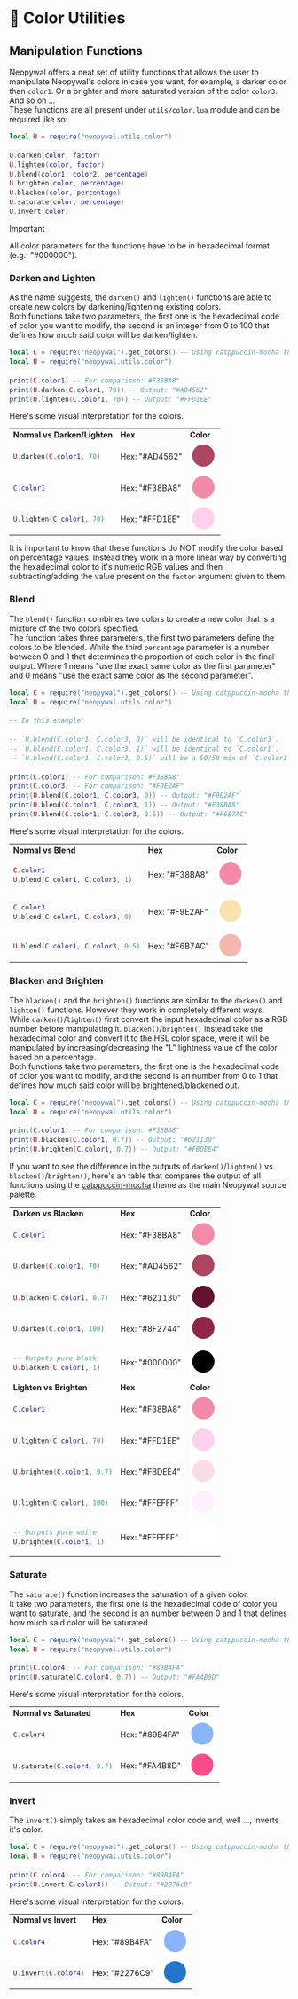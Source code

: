 # 🎨 Color Utilities

## Manipulation Functions

Neopywal offers a neat set of utility functions that allows the user to manipulate Neopywal's colors in case you want, for example, a darker color than `color1`. Or a brighter and more saturated version of the color `color3`. And so on ...
\
These functions are all present under `utils/color.lua` module and can be required like so:

```lua
local U = require("neopywal.utils.color")

U.darken(color, factor)
U.lighten(color, factor)
U.blend(color1, color2, percentage)
U.brighten(color, percentage)
U.blacken(color, percentage)
U.saturate(color, percentage)
U.invert(color)
```

> [!IMPORTANT]
> All color parameters for the functions have to be in hexadecimal format (e.g.: "#000000").

<!-- Darken/Lighten {{{ -->

### Darken and Lighten

As the name suggests, the `darken()` and `lighten()` functions are able to create new colors by darkening/lightening existing colors.
\
Both functions take two parameters, the first one is the hexadecimal code of color you want to modify, the second is an integer from 0 to 100 that defines how much said color will be darken/lighten.

```lua
local C = require("neopywal").get_colors() -- Using catppuccin-mocha theme.
local U = require("neopywal.utils.color")

print(C.color1) -- For comparison: #F38BA8"
print(U.darken(C.color1, 70)) -- Output: "#AD4562"
print(U.lighten(C.color1, 70)) -- Output: "#FFD1EE"
```

<!-- panvimdoc-ignore-start -->

Here's some visual interpretation for the colors.

<table>
<tr>
<td> <b>Normal vs Darken/Lighten</b> </td> <td> <b>Hex</b> </td> <td> <b>Color</b> </td>
</tr>

<!-- darken 70 {{{ -->
<tr>
<td>

```lua
U.darken(C.color1, 70)
```

</td>
<td> Hex: "#AD4562"</td>
<td> <img src="../assets/docs/circles/darken_70.svg" /> </td>
</tr>
<!-- }}} -->
<!-- control C.color1 {{{ -->
<tr>
<td>

```lua
C.color1
```

</td>
<td> Hex: "#F38BA8" </td>
<td> <img src="../assets/docs/circles/color1.svg" /> </td>
</tr>
<!-- }}} -->
<!-- lighten 70 {{{ -->
<tr>
<td>

```lua
U.lighten(C.color1, 70)
```

</td>
<td> Hex: "#FFD1EE"</td>
<td> <img src="../assets/docs/circles/lighten_70.svg" /> </td>
</tr>
<!-- }}} -->

</table>

<!-- panvimdoc-ignore-end -->

It is important to know that these functions do NOT modify the color based on percentage values.
Instead they work in a more linear way by converting the hexadecimal color to it's numeric RGB values and then subtracting/adding the value present on the `factor` argument given to them.

<!-- }}} -->
<!-- Blend {{{ -->

### Blend

The `blend()` function combines two colors to create a new color that is a mixture of the two colors specified.
\
The function takes three parameters, the first two parameters define the colors to be blended.
While the third `percentage` parameter is a number between 0 and 1 that determines the proportion of each color in the final output.
Where 1 means "use the exact same color as the first parameter" and 0 means "use the exact same color as the second parameter".

```lua
local C = require("neopywal").get_colors() -- Using catppuccin-mocha theme.
local U = require("neopywal.utils.color")

-- In this example:

-- `U.blend(C.color1, C.color3, 0)` will be identical to `C.color3`.
-- `U.blend(C.color1, C.color3, 1)` will be identical to `C.color1`.
-- `U.blend(C.color1, C.color3, 0.5)` will be a 50/50 mix of `C.color1` and `C.color3`.

print(C.color1) -- For comparison: #F38BA8"
print(C.color3) -- For comparison: "#F9E2AF"
print(U.blend(C.color1, C.color3, 0)) -- Output: "#F9E2AF"
print(U.blend(C.color1, C.color3, 1)) -- Output: "#F38BA8"
print(U.blend(C.color1, C.color3, 0.5)) -- Output: "#F6B7AC"
```

<!-- panvimdoc-ignore-start -->

Here's some visual interpretation for the colors.

<table>
<tr>
<td> <b>Normal vs Blend</b> </td> <td> <b>Hex</b> </td> <td> <b>Color</b> </td>
</tr>

<!-- Blend = C.color1 {{{ -->
<tr>
<td>

```lua
C.color1
U.blend(C.color1, C.color3, 1)
```

</td>
<td> Hex: "#F38BA8" </td>
<td> <img src="../assets/docs/circles/color1.svg" /> </td>
</tr>
<!-- }}} -->
<!-- Blend = C.color3 {{{ -->
<tr>
<td>

```lua
C.color3
U.blend(C.color1, C.color3, 0)
```

</td>
<td> Hex: "#F9E2AF" </td>
<td> <img src="../assets/docs/circles/color3.svg" /> </td>
</tr>
<!-- }}} -->
<!-- Blend C.color1 and C.color3 {{{ -->
<tr>
<td>

```lua
U.blend(C.color1, C.color3, 0.5)
```

</td>
<td> Hex: "#F6B7AC" </td>
<td> <img src="../assets/docs/circles/blend_c1_c3.svg" /> </td>
</tr>
<!-- }}} -->

</table>

<!-- panvimdoc-ignore-end -->
<!-- }}} -->
<!-- Blacken/Brighten {{{ -->

### Blacken and Brighten

The `blacken()` and the `brighten()` functions are similar to the `darken()` and `lighten()` functions. However they work in completely different ways.
\
While `darken()`/`lighten()` first convert the input hexadecimal color as a RGB number before manipulating it. `blacken()`/`brighten()` instead take the hexadecimal color and convert it to the HSL color space, were it will be manipulated by increasing/decreasing the "L" lightness value of the color based on a percentage.
\
Both functions take two parameters, the first one is the hexadecimal code of color you want to modify, and the second is an number from 0 to 1 that defines how much said color will be brightened/blackened out.

```lua
local C = require("neopywal").get_colors() -- Using catppuccin-mocha theme.
local U = require("neopywal.utils.color")

print(C.color1) -- For comparison: #F38BA8"
print(U.blacken(C.color1, 0.7)) -- Output: "#621130"
print(U.brighten(C.color1, 0.7)) -- Output: "#FBDEE4"
```

<!-- panvimdoc-ignore-start -->

If you want to see the difference in the outputs of `darken()`/`lighten()` vs `blacken()`/`brighten()`, here's an table that compares the output of all functions using the [catppuccin-mocha](../lua/neopywal/palettes/catppuccin-mocha.lua) theme as the main Neopywal source palette.

<table>
<tr>
<td> <b>Darken vs Blacken</b> </td> <td> <b>Hex</b> </td> <td> <b>Color</b> </td>
</tr>

<!-- control C.color1 {{{ -->
<tr>
<td>

```lua
C.color1
```

</td>
<td> Hex: "#F38BA8" </td>
<td> <img src="../assets/docs/circles/color1.svg" /> </td>
</tr>
<!-- }}} -->
<!-- darken 70 {{{ -->
<tr>
<td>

```lua
U.darken(C.color1, 70)
```

</td>
<td> Hex: "#AD4562"</td>
<td> <img src="../assets/docs/circles/darken_70.svg" /> </td>
</tr>
<!-- }}} -->
<!-- blacken 0.7 {{{ -->
<tr>
<td>

```lua
U.blacken(C.color1, 0.7)
```

</td>
<td> Hex: "#621130"</td>
<td> <img src="../assets/docs/circles/blacken_70.svg" /> </td>
</tr>
<!-- }}} -->
<!-- darken 100 {{{ -->
<tr>
<td>

```lua
U.darken(C.color1, 100)
```

</td>
<td> Hex: "#8F2744"</td>
<td> <img src="../assets/docs/circles/darken_100.svg" /> </td>
</tr>
<!-- }}} -->
<!-- blacken 100 {{{ -->
<tr>
<td>

```lua
-- Outputs pure black.
U.blacken(C.color1, 1)
```

</td>
<td> Hex: "#000000"</td>
<td> <img src="../assets/docs/circles/blacken_100.svg" /> </td>
</tr>
<!-- }}} -->

<tr>
<td> <b>Lighten vs Brighten</b> </td> <td> <b>Hex</b> </td> <td> <b>Color</b> </td>
</tr>

<!-- control C.color1 {{{ -->
<tr>
<td>

```lua
C.color1
```

</td>
<td> Hex: "#F38BA8" </td>
<td> <img src="../assets/docs/circles/color1.svg" /> </td>
</tr>
<!-- }}} -->
<!-- lighten 70 {{{ -->
<tr>
<td>

```lua
U.lighten(C.color1, 70)
```

</td>
<td> Hex: "#FFD1EE"</td>
<td> <img src="../assets/docs/circles/lighten_70.svg" /> </td>
</tr>
<!-- }}} -->
<!-- brighten 0.7 {{{ -->
<tr>
<td>

```lua
U.brighten(C.color1, 0.7)
```

</td>
<td> Hex: "#FBDEE4"</td>
<td> <img src="../assets/docs/circles/brighten_70.svg" /> </td>
</tr>
<!-- }}} -->
<!-- lighten 100 {{{ -->
<tr>
<td>

```lua
U.lighten(C.color1, 100)
```

</td>
<td> Hex: "#FFEFFF"</td>
<td> <img src="../assets/docs/circles/lighten_100.svg" /> </td>
</tr>
<!-- }}} -->
<!-- brighten 100 {{{ -->
<tr>
<td>

```lua
-- Outputs pure white.
U.brighten(C.color1, 1)
```

</td>
<td> Hex: "#FFFFFF"</td>
<td> <img src="../assets/docs/circles/brighten_100.svg" /> </td>
</tr>
<!-- }}} -->

</table>

<!-- panvimdoc-ignore-end -->
<!-- }}} -->
<!-- Saturate {{{ -->

### Saturate

The `saturate()` function increases the saturation of a given color.
\
It take two parameters, the first one is the hexadecimal code of color you want to saturate, and the second is an number between 0 and 1 that defines how much said color will be saturated.

```lua
local C = require("neopywal").get_colors() -- Using catppuccin-mocha theme.
local U = require("neopywal.utils.color")

print(C.color4) -- For comparison: "#89B4FA"
print(U.saturate(C.color4, 0.7)) -- Output: "#FA4B8D"
```

<!-- panvimdoc-ignore-start -->

Here's some visual interpretation for the colors.

<table>
<tr>
<td> <b>Normal vs Saturated</b> </td> <td> <b>Hex</b> </td> <td> <b>Color</b> </td>
</tr>

<!-- control C.color4 {{{ -->
<tr>
<td>

```lua
C.color4
```

</td>
<td> Hex: "#89B4FA" </td>
<td> <img src="../assets/docs/circles/color4.svg" /> </td>
</tr>
<!-- }}} -->
<!-- Invert C.color4 {{{ -->
<tr>
<td>

```lua
U.saturate(C.color4, 0.7)
```

</td>
<td> Hex: "#FA4B8D"</td>
<td> <img src="../assets/docs/circles/saturate_color4_70.svg" /> </td>
</tr>
<!-- }}} -->

</table>

<!-- panvimdoc-ignore-end -->
<!-- }}} -->
<!-- Invert {{{ -->

### Invert

The `invert()` simply takes an hexadecimal color code and, well ..., inverts it's color.

```lua
local C = require("neopywal").get_colors() -- Using catppuccin-mocha theme.
local U = require("neopywal.utils.color")

print(C.color4) -- For comparison: "#89B4FA"
print(U.invert(C.color4)) -- Output: "#2276c9"
```

<!-- panvimdoc-ignore-start -->

Here's some visual interpretation for the colors.

<table>
<tr>
<td> <b>Normal vs Invert</b> </td> <td> <b>Hex</b> </td> <td> <b>Color</b> </td>
</tr>

<!-- control C.color4 {{{ -->
<tr>
<td>

```lua
C.color4
```

</td>
<td> Hex: "#89B4FA" </td>
<td> <img src="../assets/docs/circles/color4.svg" /> </td>
</tr>
<!-- }}} -->
<!-- Invert C.color4 {{{ -->
<tr>
<td>

```lua
U.invert(C.color4)
```

</td>
<td> Hex: "#2276C9"</td>
<td> <img src="../assets/docs/circles/invert_color4.svg" /> </td>
</tr>
<!-- }}} -->

</table>

<!-- panvimdoc-ignore-end -->
<!-- }}} -->
